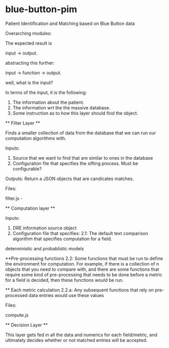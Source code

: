 blue-button-pim
===============

Patient Identification and Matching based on Blue Button data

Overarching modules:


The expected result is 

input -> output.

abstracting this further:

input -> function -> output.

well, what is the input?

In terms of the input, it is the following:

1. The information about the patient.
2. The information wrt the the massive database.
3. Some instruction as to how this layer should find the object. 


** Filter Layer **

Finds a smaller collection of data from the database that we can run our computation algorithms with. 

Inputs:
1. Source that we want to find that are similar to ones in the database
2. Configuration file that specifies the sifting process. Must be configurable?

Outputs:
Return a JSON objects that are candicates matches.

Files:

filter.js -  

** Computation layer **


Inputs:

1. DRE information source object
2. Configuration file that specifies:
2.1: The default text comparison algorithm that specifies computation for a field.

deterministic and probablistic models

**Pre-processing functions 
2.2: Some functions that must be run to define the environment for computation. For example, if there is a collection of n objects that you need to compare with, and there are some functions that require some kind of pre-processing that needs to be done before a metric for a field is decided,
then these functions would be run.

** Each metric calculation 
2.2.a: Any subsequent functions that rely on pre-processed data entries would use these values

Files:

compute.js 

** Decision Layer **

This layer gets fed in all the data and numerics for each field/metric, and ultimately decides whether or not matched entries will be accepted.

